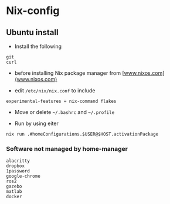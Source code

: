 # Nix-config

## Ubuntu install

- Install the following
```
git
curl
```

- before installing Nix package manager from [www.nixos.com](www.nixos.com)

- edit `/etc/nix/nix.conf` to include
```
experimental-features = nix-command flakes
```
- Move or delete `~/.bashrc` and `~/.profile`

- Run by using eiter

```
nix run .#homeConfigurations.$USER@$HOST.activationPackage
```

### Software not managed by home-manager
```
alacritty
dropbox
1password
google-chrome
ros2
gazebo
matlab
docker
```
